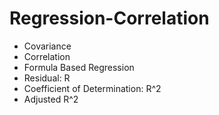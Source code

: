 # Regression-Correlation

- Covariance
- Correlation
- Formula Based Regression
- Residual: R
- Coefficient of Determination: R^2
- Adjusted R^2
